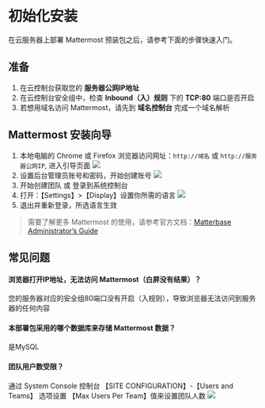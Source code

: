 # 初始化安装

在云服务器上部署 Mattermost 预装包之后，请参考下面的步骤快速入门。

## 准备

1. 在云控制台获取您的 **服务器公网IP地址** 
2. 在云控制台安全组中，检查 **Inbound（入）规则** 下的 **TCP:80** 端口是否开启
3. 若想用域名访问 Mattermost，请先到 **域名控制台** 完成一个域名解析

## Mattermost 安装向导

1. 本地电脑的 Chrome 或 Firefox 浏览器访问网址：`http://域名` 或 `http://服务器公网IP`, 进入引导页面
   ![](https://libs.websoft9.com/Websoft9/DocsPicture/en/mattermost/mattermost-install-websoft9.png)
2. 设置后台管理员账号和密码，开始创建账号
   ![](https://libs.websoft9.com/Websoft9/DocsPicture/en/mattermost/mattermost-createdaccount-websoft9.png)
3. 开始创建团队 或 登录到系统控制台
4. 打开：【Settings】>【Display】设置你所需的语言
   ![](https://libs.websoft9.com/Websoft9/DocsPicture/en/mattermost/mattermost-display-websoft9.png)
5. 退出并重新登录，所选语言生效

> 需要了解更多 Mattermost 的使用，请参考官方文档：[Matterbase Administrator’s Guide](https://docs.mattermost.com/guides/administrator.html)

## 常见问题

#### 浏览器打开IP地址，无法访问 Mattermost（白屏没有结果）？

您的服务器对应的安全组80端口没有开启（入规则），导致浏览器无法访问到服务器的任何内容

#### 本部署包采用的哪个数据库来存储 Mattermost 数据？

是MySQL

#### 团队用户数受限？

通过 System Console 控制台 【SITE CONFIGURATION】-【Users and Teams】 选项设置 【Max Users Per Team】值来设置团队人数
![](https://libs.websoft9.com/Websoft9/DocsPicture/en/mattermost/mattermost-maxusers-websoft9.png)
